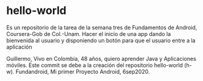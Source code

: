 # hello-world
Es un repositorio de la tarea de la semana tres de Fundamentos de Android, Coursera-Gob de Col.-Unam. Hacer el inicio de una app dando la bienvenida al usuario y disponiendo un botón para que el usuario entre a la aplicación

Guillermo, Vivo en Colombia, 48 años, quiero aprender Java y Aplicaciones móviles.
Este commit se debe a la creación del repositorio hello-world (h-w).
Fundandroid, Mi primer Proyecto Android, 6sep2020.
